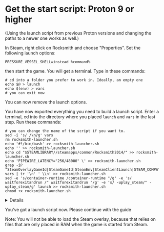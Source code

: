 # Get the start script: Proton 9 or higher

(Using the launch script from previous Proton versions and changing the paths to a newer one works as well.)

In Steam, right click on Rocksmith and choose "Properties". Set the following launch options:

```
PRESSURE_VESSEL_SHELL=instead %command%
```

then start the game. You will get a terminal. Type in these commands:

```
# cd into a folder you prefer to work in. Ideally, an empty one
echo $@ > launch
echo $(env) > vars
# you can exit now
```

You can now remove the launch options.

You have now exported everything you need to build a launch script. Enter a terminal, cd into the directory where you placed `launch` and `vars` in the last step. Run these commands:

```
# you can change the name of the script if you want to.
sed -i 's/ /\n/g' vars
rm rocksmith-launcher.sh
echo '#!/bin/bash' >> rocksmith-launcher.sh
echo '' >> rocksmith-launcher.sh
echo cd "$STEAMLIBRARY//steamapps/common/Rocksmith2014/" >> rocksmith-launcher.sh
echo 'PIPEWIRE_LATENCY="256/48000" \' >> rocksmith-launcher.sh
grep -iP "SteamOverlayGameId|SteamGameId|SteamEnv|SteamClientLaunch|STEAM_COMPAT_APP_ID|STEAM_COMPAT_DATA_PATH|STEAM_COMPAT_MEDIA_PATH|STEAM_COMPAT_SHADER_PATH|STEAM_COMPAT_INSTALL_PATH|STEAM_COMPAT_CLIENT_INSTALL_PATH" vars | tr '\n' ' \\n' >> rocksmith-launcher.sh
sed -e 's/container-runtime /container-runtime "/g' -e 's/ waitforexitandrun /" waitforexitandrun "/g' -e 's/ -uplay_steam/" -uplay_steam/g' launch >> rocksmith-launcher.sh
chmod +x rocksmith-launcher.sh
```

<details><In case you want to strip the environment variables down>

If you really want to, you can change the regex to your liking.

Minimum: `SteamAppId|STEAM_COMPAT_CLIENT_INSTALL_PATH|STEAM_COMPAT_DATA_PATH`
Recommened: `steamenv|steamappid|steam_compat_client_install_path|compat_data_path|SteamOverlayGameId`

Theoretically, you could even remove SteamAppId, but then the savegame location changes and you can't use the Steam cloud for your saves. Here's what some flags do:

| Name | Function |
| === | === |
| SteamAppId | Gives Steam information, which game is running |
| SteamOverlayGameId | Sets the Steam overlay to the correct game. |
| SteamGameId | Steam integration |
| SteamEnv | Steam integration |
| SteamClientLaunch | Steam integration |
| STEAM_COMPAT_SHADER_PATH | precompiled shaders, I guess. |

For the others, I've collected what seemed reasonable.

</details>

You've got a launch script now. Please continue with the guide

Note: You will not be able to load the Steam overlay, because that relies on files that are only placed in RAM when the game is started from Steam.
